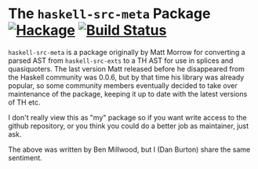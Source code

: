 The `haskell-src-meta` Package  [![Hackage](https://img.shields.io/hackage/v/haskell-src-meta.svg)](https://hackage.haskell.org/package/haskell-src-meta) [![Build Status](https://travis-ci.org/mainland/haskell-src-meta.svg)](https://travis-ci.org/mainland/haskell-src-meta)
==================

`haskell-src-meta` is a package originally by Matt Morrow for converting a
parsed AST from `haskell-src-exts` to a TH AST for use in splices and
quasiquoters. The last version Matt released before he disappeared from the
Haskell community was 0.0.6, but by that time his library was already popular,
so some community members eventually decided to take over maintenance of the
package, keeping it up to date with the latest versions of TH etc.

I don't really view this as "my" package so if you want write access to
the github repository, or you think you could do a better job as
maintainer, just ask.

The above was written by Ben Millwood, but I (Dan Burton) share the same sentiment.
